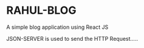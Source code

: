 # RAHUL-BLOG
A simple blog application using React JS


JSON-SERVER is used to send the HTTP Request.....
